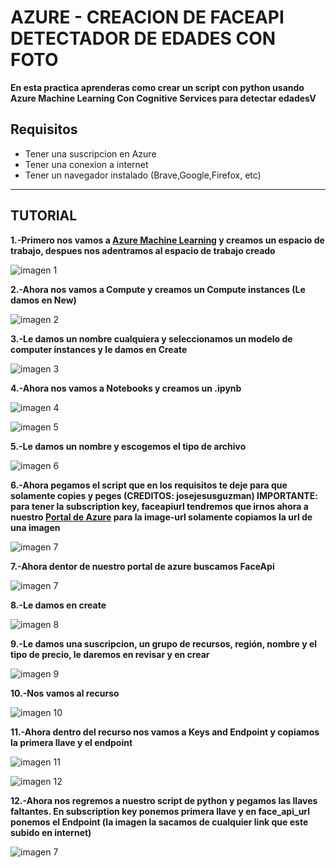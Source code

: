 # AZURE - CREACION DE FACEAPI DETECTADOR DE EDADES CON FOTO

**En esta practica aprenderas como crear un script con python usando Azure Machine Learning Con Cognitive Services para detectar edadesV**

## Requisitos
- Tener una suscripcion en Azure
- Tener una conexion a internet
- Tener un navegador instalado (Brave,Google,Firefox, etc)

-------------------------
## TUTORIAL

**1.-Primero nos vamos a [Azure Machine Learning](https://ml.azure.com/) y creamos un espacio de trabajo, despues nos adentramos al espacio de trabajo creado**

![imagen 1](imagenes/1.png)

**2.-Ahora nos vamos a Compute y creamos un Compute instances (Le damos en New)**

![imagen 2](imagenes/2.png)

**3.-Le damos un nombre cualquiera y seleccionamos un modelo de computer instances y le damos en Create**

![imagen 3](imagenes/3.png)

**4.-Ahora nos vamos a Notebooks y creamos un .ipynb**

![imagen 4](imagenes/4.png)

![imagen 5](imagenes/5.png)

**5.-Le damos un nombre y escogemos el tipo de archivo**

![imagen 6](imagenes/6.png)

**6.-Ahora pegamos el script que en los requisitos te deje para que solamente copies y peges (CREDITOS: josejesusguzman) IMPORTANTE: para tener la subscription key, faceapiurl tendremos que irnos ahora a nuestro [Portal de Azure](https://portal.azure.com/#home) para la image-url solamente copiamos la url de una imagen**

![imagen 7](imagenes/7.png)

**7.-Ahora dentor de nuestro portal de azure buscamos FaceApi**

![imagen 7](imagenes/cognitive-1.png)

**8.-Le damos en create**

![imagen 8](imagenes/cognitive-2.png)

**9.-Le damos una suscripcion, un grupo de recursos, región, nombre y el tipo de precio, le daremos en revisar y en crear**

![imagen 9](imagenes/cognitive-3.png)

**10.-Nos vamos al recurso**

![imagen 10](imagenes/cognitive4.png)

**11.-Ahora dentro del recurso nos vamos a Keys and Endpoint y copiamos la primera llave y el endpoint**

![imagen 11](imagenes/cognitive-5.png)

![imagen 12](imagenes/cognitive-6.png)

**12.-Ahora nos regremos a nuestro script de python y pegamos las llaves faltantes. En subscription key ponemos primera llave y en face_api_url ponemos el Endpoint (la imagen la sacamos de cualquier link que este subido en internet)**

![imagen 7](imagenes/7.png)